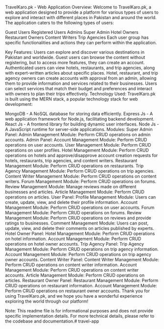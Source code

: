 TravelKaro.pk - Web Application
Overview:
Welcome to TravelKaro.pk, a web application designed to provide a platform for various types of users to explore and interact with different places in Pakistan and around the world. The application caters to the following types of users:

Guest Users
Registered Users
Admins
Super Admin
Hotel Owners
Restaurant Owners
Content Writers
Trip Agencies
Each user group has specific functionalities and actions they can perform within the application.

Key Features:
Users can explore and discover various destinations in Pakistan and worldwide.
Guest users can browse the content without registering, but to access more features, they can create an account.
Authenticated users can view hotels, restaurants, and trip agencies, along with expert-written articles about specific places.
Hotel, restaurant, and trip agency owners can create accounts with approval from an admin, allowing them to provide information and services related to their businesses.
Users can select services that match their budget and preferences and interact with owners to plan their trips effectively.
Technology Used:
TravelKaro.pk is built using the MERN stack, a popular technology stack for web development:

MongoDB - A NoSQL database for storing data efficiently.
Express Js - A web application framework for Node.js, facilitating backend development.
React Js - A frontend library for building dynamic user interfaces.
Node Js - A JavaScript runtime for server-side applications.
Modules:
Super Admin Panel:
Admin Management Module: Perform CRUD operations on admin accounts.
Admin Panel:
Account Management Module: Perform CRUD operations on user accounts.
User Management Module: Perform CRUD operations on user profiles.
Hotel Management Module: Perform CRUD operations on hotels and approve/disapprove account creation requests for hotels, restaurants, trip agencies, and content writers.
Restaurant Management Module: Perform CRUD operations on restaurants.
Trip Agency Management Module: Perform CRUD operations on trip agencies.
Content Writer Management Module: Perform CRUD operations on content writers.
Forum Management Module: Perform CRUD operations on forums.
Review Management Module: Manage reviews made on different businesses and articles.
Article Management Module: Perform CRUD operations on articles.
User Panel:
Profile Management Module: Users can create, update, view, and delete their profile information.
Account Management Module: Perform CRUD operations on user accounts.
Forum Management Module: Perform CRUD operations on forums.
Review Management Module: Perform CRUD operations on reviews and provide ratings to businesses.
Comment Management Module: Users can post, update, view, and delete their comments on articles published by experts.
Hotel Owner Panel:
Hotel Management Module: Perform CRUD operations on hotel information.
Account Management Module: Perform CRUD operations on hotel owner accounts.
Trip Agency Panel:
Trip Agency Management Module: Perform CRUD operations on trip agency information.
Account Management Module: Perform CRUD operations on trip agency owner accounts.
Content Writer Panel:
Content Writer Management Module: Perform CRUD operations on content writer information.
Account Management Module: Perform CRUD operations on content writer accounts.
Article Management Module: Perform CRUD operations on articles.
Restaurant Owner Panel:
Restaurant Management Module: Perform CRUD operations on restaurant information.
Account Management Module: Perform CRUD operations on restaurant owner accounts.
Thank you for using TravelKaro.pk, and we hope you have a wonderful experience exploring the world through our platform!

Note: This readme file is for informational purposes and does not provide specific implementation details. For more technical details, please refer to the codebase and documentation.# travel-app
